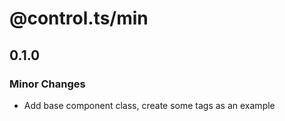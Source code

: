 # @control.ts/min

## 0.1.0

### Minor Changes

- Add base component class, create some tags as an example
